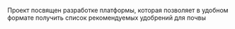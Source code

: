 Проект посвящен разработке платформы, которая позволяет в удобном формате получить список рекомендуемых удобрений для почвы
